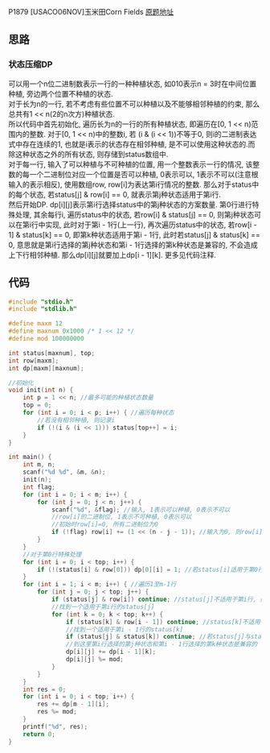P1879 [USACO06NOV]玉米田Corn Fields
[原题地址](https://www.luogu.com.cn/problem/P1879)

## 思路
### 状态压缩DP  
可以用一个n位二进制数表示一行的一种种植状态, 如010表示n = 3时在中间位置种植, 旁边两个位置不种植的状态.  
对于长为n的一行, 若不考虑有些位置不可以种植以及不能够相邻种植的约束, 那么总共有1 << n(2的n次方)种植状态.  
所以代码中首先初始化, 遍历长为n的一行的所有种植状态, 即遍历在[0, 1 << n)范围内的整数. 对于[0, 1 << n)中的整数i, 若 (i & (i << 1))不等于0, 则i的二进制表达式中存在连续的1, 也就是i表示的状态存在相邻种植, 是不可以使用这种状态的.而除这种状态之外的所有状态, 则存储到status数组中.  
对于每一行, 输入了可以种植与不可种植的位置, 用一个整数表示一行的情况, 该整数的每一个二进制位对应一个位置是否可以种植, 0表示可以, 1表示不可以(注意根输入的表示相反), 使用数组row, row[i]为表达第i行情况的整数. 那么对于status中的每个状态, 若status[j] & row[i] == 0, 就表示第j种状态适用于第i行.  
然后开始DP. dp[i][j]表示第i行选择status中的第j种状态的方案数量. 第0行进行特殊处理, 其余每行i, 遍历status中的状态, 若row[i] & status[j] == 0, 则第j种状态可以在第i行中实现, 此时对于第i - 1行(上一行), 再次遍历status中的状态, 若row[i - 1] & status[k] == 0, 即第k种状态适用于第i - 1行, 此时若status[j] & status[k] == 0, 意思就是第i行选择的第j种状态和第i - 1行选择的第k种状态是兼容的, 不会造成上下行相邻种植. 那么dp[i][j]就要加上dp[i - 1][k]. 
更多见代码注释. 

## 代码

```c
#include "stdio.h"
#include "stdlib.h"

#define maxm 12
#define maxnum 0x1000 /* 1 << 12 */
#define mod 100000000

int status[maxnum], top;
int row[maxm];
int dp[maxm][maxnum];

//初始化
void init(int n) {
    int p = 1 << n; //最多可能的种植状态数量
    top = 0;
    for (int i = 0; i < p; i++) { //遍历每种状态
        //若没有相邻种植, 则记录i
        if (!(i & (i << 1))) status[top++] = i;
    }
}

int main() {
    int m, n;
    scanf("%d %d", &m, &n);
    init(n);
    int flag;
    for (int i = 0; i < m; i++) {        
        for (int j = 0; j < n; j++) {
            scanf("%d", &flag); //输入, 1表示可以种植, 0表示不可以
            //row[i]的二进制位, 1表示不可种植, 0表示可以
            //初始时row[i]=0, 所有二进制位为0
            if (!flag) row[i] += (1 << (n - j - 1)); //输入为0, 则row[i]相应的二进制位更新为1
        }
    }
    //对于第0行特殊处理
    for (int i = 0; i < top; i++) {        
        if (!(status[i] & row[0])) dp[0][i] = 1; //若status[i]适用于第0行
    }
    for (int i = 1; i < m; i++) { //遍历1至m-1行
        for (int j = 0; j < top; j++) {
            if (status[j] & row[i]) continue; //status[j]不适用于第i行, 则continue
            //找到一个适用于第i行的status[j]
            for (int k = 0; k < top; k++) {
                if (status[k] & row[i - 1]) continue; //status[k]不适用于第i - 1行, 则continue
                //找到一个适用于第i - 1行的status[k]
                if (status[j] & status[k]) continue; //若status[j]与status[k]不兼容, 则continue
                //到这里第i行选择的第j种状态和第i - 1行选择的第k种状态是兼容的
                dp[i][j] += dp[i - 1][k];
                dp[i][j] %= mod;
            }
        }
    }
    int res = 0;
    for (int i = 0; i < top; i++) {
        res += dp[m - 1][i];
        res %= mod;
    }
    printf("%d", res);
    return 0;
}
``` 
